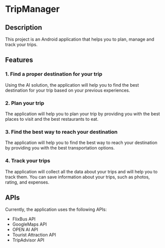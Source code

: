 # TripManager

## Description

This project is an Android application that helps you to plan, manage and track your trips.

## Features

### 1. Find a proper destination for your trip

Using the AI solution, the application will help you to find the best destination for your trip based on your previous experiences.

### 2. Plan your trip

The application will help you to plan your trip by providing you with the best places to visit and the best restaurants to eat.

### 3. Find the best way to reach your destination

The application will help you to find the best way to reach your destination by providing you with the best transportation options.

### 4. Track your trips

The application will collect all the data about your trips and will help you to track them.
You can save information about your trips, such as photos, rating, and expenses.


## APIs

Currently, the application uses the following APIs:
- FlixBus API
- GoogleMaps API
- OPEN AI API
- Tourist Attraction API
- TripAdvisor API

